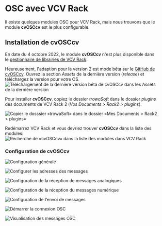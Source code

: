 # OSC avec VCV Rack

Il existe quelques modules OSC pour VCV Rack, mais nous <!-- uniformiser nous ou on  -->trouvons que le module **cvOSCcv** est le plus configurable. 

## Installation de cvOSCcv

En date du 4 octobre 2022, le module **cvOSCcv** n'est plus disponible dans le [gestionnaire de librairies de VCV Rack](https://library.vcvrack.com/). 

Heureusement, l'adaption pour la version 2 est mode béta sur le [GitHub de cvOSCcv](https://github.com/j4s0n-c/trowaSoft-VCV/releases). Ouvrez <!-- uniformiser avec er  -->la section *Assets* de la dernière version (*release*) et téléchargez la version pour votre OS.
![Téléchargement de la dernière version béta de cvOSCcv dans les Assets de la dernière version](./github_cvosccv.png)

Pour installer **cvOSCcv**, copiez le dossier *trowaSoft* dans le dossier *plugins* des documents de VCV Rack 2 (*Vos Documents > Rack2 > plugins*).

![Copier le dosssier «trowaSoft» dans le dossier «Mes Documents > Rack2 > plugins»](./install_cvosccv_rack2_plugins.png)

Redémarrez VCV Rack et vous devriez trouver **cvOSCcv** dans la liste des modules:
![Recherche de «cvOSCcv» dans la liste des modules dans VCV Rack](./cvosccv_dans_la_liste_des_modules.png)

### Configuration de cvOSCcv


![Configuration générale](./cvosccv_configuration_generale.svg)

![Configurer les adresses des messages](./cvosccv_adresses.svg)

![Configuration de la réception de messages analogiques](./cvosccv_configurer_reception_messages.svg)

![Configuration de la réception du messages numérique](./cvosccv_configurer_reception_message_numerique.svg)

![Configuration de l'envoi de messages](./cvosccv_configurer_envoi_messages.svg)

![Démarrer la connexion OSC](./cvosccv_demarrer.svg)

![Visualisation des messages OSC](./cvosccv_visualisation_messages.svg)
